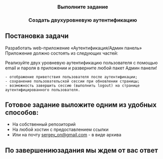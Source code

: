 <h3 align="center">Выполните задание</h3>
<h3 align="center">Создать двухуровневую аутентификацию</h3>


## Постановка задачи

Разработать web-приложение «Аутентификация/Админ панель» Приложение должно состоять из следующих частей:


Реализуйте двух уровневую аутентификацию пользователя с помощью email и пароля в приложении и разверните любой пакет Админ панели!
  
    - отображение приветствия пользователя после аутентификации;
    - сохранение пользовательской сессии при обновлении страницы;
    - возможность завершить сессию (выполнить logout) на странице аутентифицированного пользователя.

    

## Готовое задание выложите одним из удобных способов:

- На собственный репозиторий
- На любой хостин с предоставлением ссылки
- Или на почту sergey_on@gmail.com - в виде архива

## По завершениюзадания мы ждем от вас ответ

